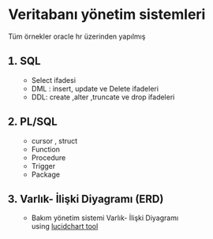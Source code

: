 
<!DOCTYPE html>
<html>
<head>
</head>
<body>
	<h1> Veritabanı yönetim sistemleri</h1>
	<p> Tüm örnekler oracle hr üzerinden yapılmış</p>
	<ol>
		<h2><li > SQL</li></h2>
		<ul>
			<li> Select ifadesi</li>
			<li> DML : insert, update ve Delete ifadeleri</li>
			<li> DDL: create ,alter ,truncate ve drop ifadeleri</li>
		</ul>
		<h2><li > PL/SQL </li></h2>
		<ul> 
			<li> cursor , struct </li>
			<li> Function</li>
			<li> Procedure</li>
			<li> Trigger</li>
			<li> Package</li>
		</ul>
		<h2><li >Varlık- İlişki Diyagramı (ERD)  </li></h2>
		<ul>
			<li>   Bakım yönetim sistemi Varlık- İlişki Diyagramı<br>
			using <a href="https://www.lucidchart.com/">lucidchart tool</a></li>
		</ul>
	</ol>
</body>
</html>
